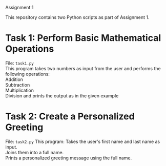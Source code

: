 Assignment 1 

This repository contains two Python scripts as part of Assignment 1.

# Task 1: Perform Basic Mathematical Operations
  File: `task1.py`  
  This program takes two numbers as input from the user and performs the following operations:  
   Addition  
   Subtraction  
   Multiplication  
   Division
   and prints the output as in the given example
 
# Task 2: Create a Personalized Greeting
File: `task2.py`
   This program:
   Takes the user's first name and last name as input.  
   Joins them into a full name.  
   Prints a personalized greeting message using the full name.  

 

